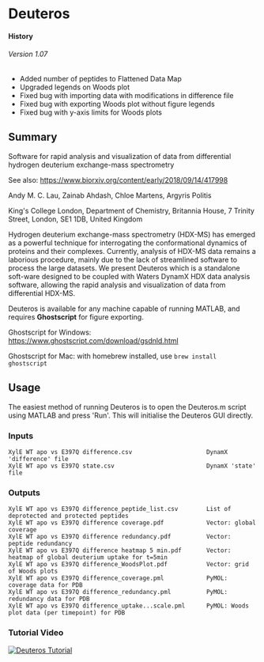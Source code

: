 # Deuteros

#### History
###### Version 1.07
- Added number of peptides to Flattened Data Map
- Upgraded legends on Woods plot
- Fixed bug with importing data with modifications in difference file
- Fixed bug with exporting Woods plot without figure legends
- Fixed bug with y-axis limits for Woods plots

## Summary

Software for rapid analysis and visualization of data from differential hydrogen deuterium exchange-mass spectrometry

See also: https://www.biorxiv.org/content/early/2018/09/14/417998

Andy M. C. Lau, Zainab Ahdash, Chloe Martens, Argyris Politis

King's College London, Department of Chemistry, Britannia House, 7 Trinity Street, London, SE1 1DB, United Kingdom

Hydrogen deuterium exchange-mass spectrometry (HDX-MS) has emerged as a powerful technique for interrogating the conformational dynamics of proteins and their complexes. Currently, analysis of HDX-MS data remains a laborious procedure, mainly due to the lack of streamlined software to process the large datasets. We present Deuteros which is a standalone soft-ware designed to be coupled with Waters DynamX HDX data analysis software, allowing the rapid analysis and visualization of data from differential HDX-MS.

Deuteros is available for any machine capable of running MATLAB, and requires **Ghostscript** for figure exporting.

Ghostscript for Windows: https://www.ghostscript.com/download/gsdnld.html

Ghostscript for Mac: with homebrew installed, use `brew install ghostscript`

## Usage

The easiest method of running Deuteros is to open the Deuteros.m script using MATLAB and press 'Run'. This will initialise the Deuteros GUI directly. 

### Inputs
```
XylE WT apo vs E397Q difference.csv                     DynamX 'difference' file
XylE WT apo vs E397Q state.csv                          DynamX 'state' file
```

### Outputs
```
XylE WT apo vs E397Q difference_peptide_list.csv        List of deprotected and protected peptides  
XylE WT apo vs E397Q difference coverage.pdf            Vector: global coverage
XylE WT apo vs E397Q difference redundancy.pdf          Vector: peptide redundancy
XylE WT apo vs E397Q difference heatmap 5 min.pdf       Vector: heatmap of global deuterium uptake for t=5min
XylE WT apo vs E397Q difference_WoodsPlot.pdf           Vector: grid of Woods plots 
XylE WT apo vs E397Q difference_coverage.pml            PyMOL: coverage data for PDB
XylE WT apo vs E397Q difference_redundancy.pml          PyMOL: redundancy data for PDB 
XylE WT apo vs E397Q difference_uptake...scale.pml      PyMOL: Woods plot data (per timepoint) for PDB
```

### Tutorial Video

[![Deuteros Tutorial](http://img.youtube.com/vi/4DHuDrj2MPI/0.jpg)](http://www.youtube.com/watch?v=4DHuDrj2MPI "Deuteros Tutorial")
